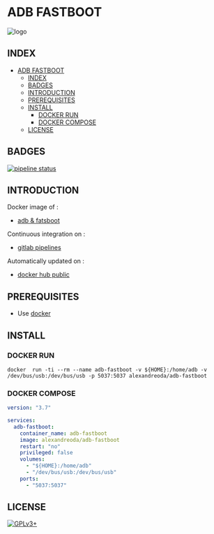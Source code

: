 # ADB FASTBOOT

![logo](https://assets.gitlab-static.net/uploads/-/system/project/avatar/12904433/images.jpg)

## INDEX

- [ADB FASTBOOT](#adb-fastboot)
  - [INDEX](#index)
  - [BADGES](#badges)
  - [INTRODUCTION](#introduction)
  - [PREREQUISITES](#prerequisites)
  - [INSTALL](#install)
    - [DOCKER RUN](#docker-run)
    - [DOCKER COMPOSE](#docker-compose)
  - [LICENSE](#license)

## BADGES

[![pipeline status](https://gitlab.com/oda-alexandre/adb-fastboot/badges/master/pipeline.svg)](https://gitlab.com/oda-alexandre/adb-fastboot/commits/master)

## INTRODUCTION

Docker image of :

- [adb & fatsboot](https://www.phonandroid.com/adb-fastboot-android-a-quoi-ca-sert-comment-telecharger.html)

Continuous integration on :

- [gitlab pipelines](https://gitlab.com/oda-alexandre/adb-fastboot/pipelines)

Automatically updated on :

- [docker hub public](https://hub.docker.com/r/alexandreoda/adb-fastboot/)

## PREREQUISITES

- Use [docker](https://www.docker.com)

## INSTALL

### DOCKER RUN

```\
docker  run -ti --rm --name adb-fastboot -v ${HOME}:/home/adb -v /dev/bus/usb:/dev/bus/usb -p 5037:5037 alexandreoda/adb-fastboot
```

### DOCKER COMPOSE

```yml
version: "3.7"

services:
  adb-fastboot:
    container_name: adb-fastboot
    image: alexandreoda/adb-fastboot
    restart: "no"
    privileged: false
    volumes:
      - "${HOME}:/home/adb"
      - "/dev/bus/usb:/dev/bus/usb"
    ports:
      - "5037:5037"
```

## LICENSE

[![GPLv3+](http://gplv3.fsf.org/gplv3-127x51.png)](https://gitlab.com/oda-alexandre/adb-fastboot/blob/master/LICENSE)
